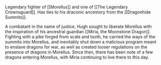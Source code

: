 Legendary fighter of [[Morellus]] and one of [[The Legendary Crownsguard]]. Has ties to his draconic ancestory from the [[Dragonhide Summits]].

A combatant in the name of justice, Hugh sought to liberate Morellus with the inspiration of his ancestral guardian [[Miria, the Moonstone Dragon]]. Fighting with a pike forged from scale and tooth, he carried the ways of the summits into Morellus, and inevitably shut down a malicious program meant to enslave dragons for war, as well as created looser regulations on the presence of dragons in Morellus. Since then, there has been note of a few dragons entering Morellus, with Miria continuing to live there to this day.
